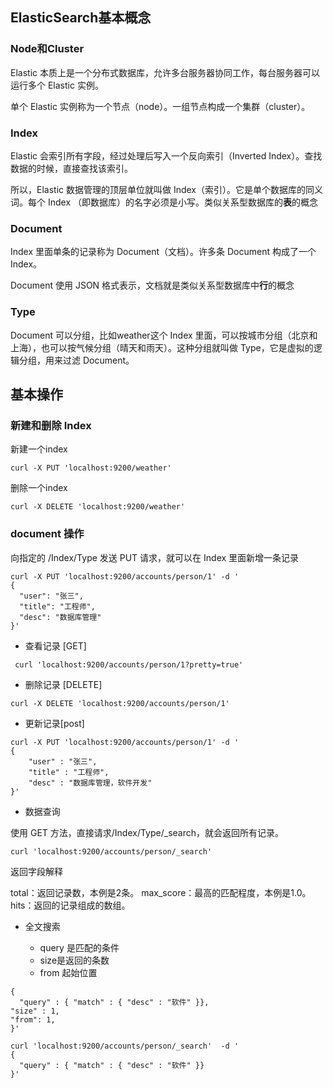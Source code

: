 ## ElasticSearch基本概念

### Node和Cluster

Elastic 本质上是一个分布式数据库，允许多台服务器协同工作，每台服务器可以运行多个 Elastic 实例。

单个 Elastic 实例称为一个节点（node）。一组节点构成一个集群（cluster）。

### Index

Elastic 会索引所有字段，经过处理后写入一个反向索引（Inverted Index）。查找数据的时候，直接查找该索引。

所以，Elastic 数据管理的顶层单位就叫做 Index（索引）。它是单个数据库的同义词。每个 Index （即数据库）的名字必须是小写。类似关系型数据库的**表**的概念

### Document

Index 里面单条的记录称为 Document（文档）。许多条 Document 构成了一个 Index。

Document 使用 JSON 格式表示，文档就是类似关系型数据库中**行**的概念

### Type

Document 可以分组，比如weather这个 Index 里面，可以按城市分组（北京和上海），也可以按气候分组（晴天和雨天）。这种分组就叫做 Type，它是虚拟的逻辑分组，用来过滤 Document。

## 基本操作

### 新建和删除 Index

新建一个index

```shell
curl -X PUT 'localhost:9200/weather'
```
删除一个index

```shell
curl -X DELETE 'localhost:9200/weather'
```

### document 操作
向指定的 /Index/Type 发送 PUT 请求，就可以在 Index 里面新增一条记录

```shell
curl -X PUT 'localhost:9200/accounts/person/1' -d '
{
  "user": "张三",
  "title": "工程师",
  "desc": "数据库管理"
}' 
```
- 查看记录 [GET]

```shell 
 curl 'localhost:9200/accounts/person/1?pretty=true'
```
- 删除记录 [DELETE]

```shell
curl -X DELETE 'localhost:9200/accounts/person/1'
```
-  更新记录[post]

```shell
curl -X PUT 'localhost:9200/accounts/person/1' -d '
{
    "user" : "张三",
    "title" : "工程师",
    "desc" : "数据库管理，软件开发"
}'
```
-  数据查询

使用 GET 方法，直接请求/Index/Type/_search，就会返回所有记录。

```shell
curl 'localhost:9200/accounts/person/_search'
```
返回字段解释

total：返回记录数，本例是2条。
max_score：最高的匹配程度，本例是1.0。
hits：返回的记录组成的数组。

- 全文搜索

	- query 是匹配的条件
	- size是返回的条数
	- from 起始位置
	
```shell
{
  "query" : { "match" : { "desc" : "软件" }},
"size" : 1,
"from": 1,
}'

curl 'localhost:9200/accounts/person/_search'  -d '
{
  "query" : { "match" : { "desc" : "软件" }}
}'

```
